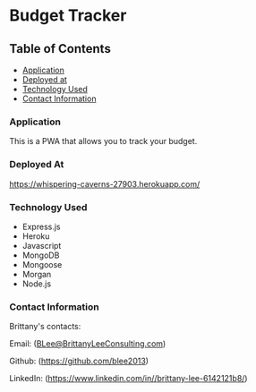 # Budget Tracker 

## Table of Contents

*  [Application](#application)
*  [Deployed at](#deployed-at)
*  [Technology Used](#technology-used)
*  [Contact Information](#contact-informtion)

### Application
This is a PWA that allows you to track your budget. 

### Deployed At

https://whispering-caverns-27903.herokuapp.com/

### Technology Used
* Express.js
* Heroku
* Javascript
* MongoDB
* Mongoose
* Morgan
* Node.js



### Contact Information

Brittany's contacts:

Email: (BLee@BrittanyLeeConsulting.com)

Github: (https://github.com/blee2013)

LinkedIn: (https://www.linkedin.com/in//brittany-lee-6142121b8/)


